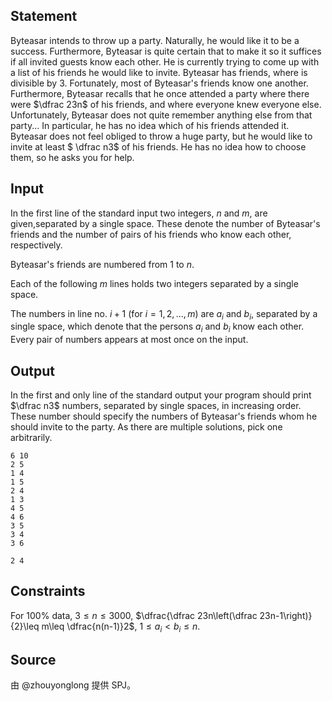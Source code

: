 ## Statement

Byteasar intends to throw up a party. Naturally, he would like it to be a success. Furthermore, Byteasar is quite certain that to make it so it suffices if all invited guests know each other. He is currently trying to come up with a list of his friends he would like to invite. Byteasar has friends, where is divisible by  $3$. Fortunately, most of Byteasar's friends know one another. Furthermore, Byteasar recalls that he once attended a party where there were $\dfrac 23n$ of his friends, and where everyone knew everyone else. Unfortunately, Byteasar does not quite remember anything else from that party... In particular, he has no idea which of his friends attended it. Byteasar does not feel obliged to throw a huge party, but he would like to invite at least $
\dfrac n3$ of his friends. He has no idea how to choose them, so he asks you for help.

## Input

In the first line of the standard input two integers, $n$ and $m$, are given,separated by a single space. These denote the number of Byteasar's friends and the number of pairs of his friends who know each other, respectively.

Byteasar's friends are numbered from $1$ to $n$.

Each of the following $m$ lines holds two integers separated by a single space.

The numbers in line no. $i+1$ (for $i=1,2,...,m$) are $a_i$ and $b_i$, separated by a single space, which denote that the persons $a_i$ and $b_i$ know each other. Every pair of numbers appears at most once on the input.

## Output

In the first and only line of the standard output your program should print $\dfrac n3$ numbers, separated by single spaces, in increasing order. These number should specify the numbers of Byteasar's friends whom he should invite to the party. As there are multiple solutions, pick one arbitrarily.

```input1
6 10
2 5
1 4
1 5
2 4
1 3
4 5
4 6
3 5
3 4
3 6
```

```output1
2 4
```

## Constraints

For $100\%$ data, $3\le n\le 3000$, $\dfrac{\dfrac 23n\left(\dfrac 23n-1\right)}{2}\leq m\leq \dfrac{n(n-1)}2$, $1\le a_i < b_i\le n$.

## Source

由 @zhouyonglong 提供 SPJ。